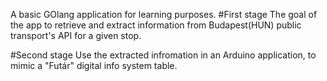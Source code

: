 A basic GOlang application for learning purposes.
#First stage
The goal of the app to retrieve and extract information from Budapest(HUN) public transport's API for a given stop.

#Second stage
Use the extracted infromation in an Arduino application, to mimic a "Futár" digital info system table.

